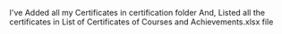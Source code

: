 I've Added all my Certificates in certification folder
And, Listed all the certificates in List of Certificates of Courses and Achievements.xlsx file

